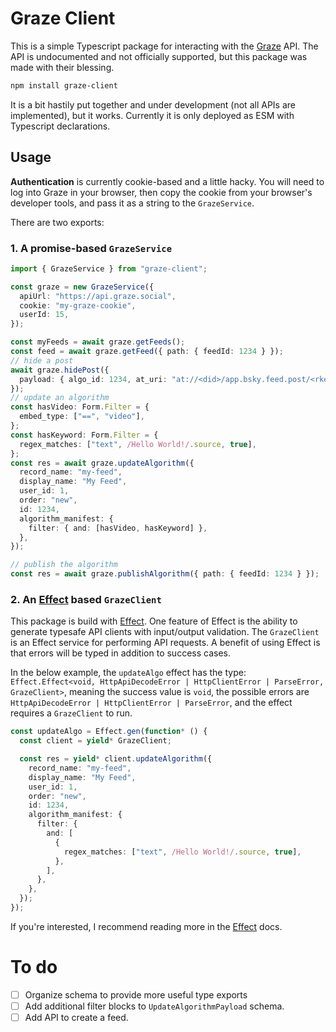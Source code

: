 # Graze Client

This is a simple Typescript package for interacting with the [Graze](https://graze.social/) API. The API is undocumented and not officially supported, but this package was made with their blessing.

```bash
npm install graze-client
```

It is a bit hastily put together and under development (not all APIs are implemented), but it works. Currently it is only deployed as ESM with Typescript declarations.

## Usage

**Authentication** is currently cookie-based and a little hacky. You will need to log into Graze in your browser, then copy the cookie from your browser's developer tools, and pass it as a string to the `GrazeService`.

There are two exports:

### 1. A promise-based `GrazeService`

```ts
import { GrazeService } from "graze-client";

const graze = new GrazeService({
  apiUrl: "https://api.graze.social",
  cookie: "my-graze-cookie",
  userId: 15,
});

const myFeeds = await graze.getFeeds();
const feed = await graze.getFeed({ path: { feedId: 1234 } });
// hide a post
await graze.hidePost({
  payload: { algo_id: 1234, at_uri: "at://<did>/app.bsky.feed.post/<rkey>" },
});
// update an algorithm
const hasVideo: Form.Filter = {
  embed_type: ["==", "video"],
};
const hasKeyword: Form.Filter = {
  regex_matches: ["text", /Hello World!/.source, true],
};
const res = await graze.updateAlgorithm({
  record_name: "my-feed",
  display_name: "My Feed",
  user_id: 1,
  order: "new",
  id: 1234,
  algorithm_manifest: {
    filter: { and: [hasVideo, hasKeyword] },
  },
});

// publish the algorithm
const res = await graze.publishAlgorithm({ path: { feedId: 1234 } });
```

### 2. An [Effect](https://effect.website/) based `GrazeClient`

This package is build with [Effect](https://effect.website/). One feature of Effect is the ability to generate typesafe API clients with input/output validation. The `GrazeClient` is an Effect service for performing API requests. A benefit of using Effect is that errors will be typed in addition to success cases.

In the below example, the `updateAlgo` effect has the type: `Effect.Effect<void, HttpApiDecodeError | HttpClientError | ParseError, GrazeClient>`, meaning the success value is `void`, the possible errors are `HttpApiDecodeError | HttpClientError | ParseError`, and the effect requires a `GrazeClient` to run.

```ts
const updateAlgo = Effect.gen(function* () {
  const client = yield* GrazeClient;

  const res = yield* client.updateAlgorithm({
    record_name: "my-feed",
    display_name: "My Feed",
    user_id: 1,
    order: "new",
    id: 1234,
    algorithm_manifest: {
      filter: {
        and: [
          {
            regex_matches: ["text", /Hello World!/.source, true],
          },
        ],
      },
    },
  });
});
```

If you're interested, I recommend reading more in the [Effect](https://effect.website/) docs.

# To do

- [ ] Organize schema to provide more useful type exports
- [ ] Add additional filter blocks to `UpdateAlgorithmPayload` schema.
- [ ] Add API to create a feed.
